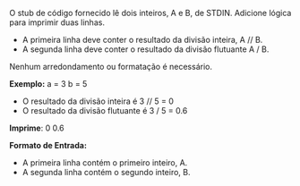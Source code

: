 O stub de código fornecido lê dois inteiros, A e B, de STDIN. Adicione lógica para imprimir duas linhas. 

- A primeira linha deve conter o resultado da divisão inteira, A // B.
- A segunda linha deve conter o resultado da divisão flutuante A / B.

Nenhum arredondamento ou formatação é necessário.

**Exemplo:**
    a = 3
    b = 5

- O resultado da divisão inteira é 3 // 5 = 0
- O resultado da divisão flutuante é 3 / 5 = 0.6

**Imprime**:
    0
    0.6

**Formato de Entrada:**
- A primeira linha contém o primeiro inteiro, A.
- A segunda linha contém o segundo inteiro, B.